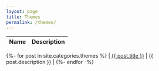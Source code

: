 ```yaml
---
layout: page
title: Themes
permalink: /themes/
---
```


| Name | Description |
| --- | --- |
{%- for post in site.categories.themes %}
    | <a href="{{ site.url }}/{{ post.permalink }}">{{ post.title }}</a> | {{ post.description }} |
{%- endfor -%}
